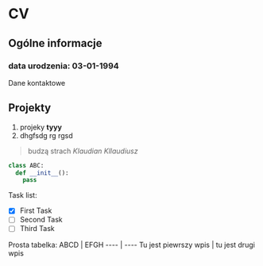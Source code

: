 # CV
## Ogólne informacje
### data urodzenia: 03-01-1994
Dane kontaktowe
## Projekty
1. projeky **tyyy**
1. dhgfsdg rg rgsd

> budzą strach
> *Klaudian Kllaudiusz*

```python
class ABC:
  def __init__():
    pass
```

Task list:
- [X] First Task
- [ ] Second Task
- [ ] Third Task

Prosta tabelka:
ABCD | EFGH
---- | ----
Tu jest piewrszy wpis | tu jest drugi wpis
